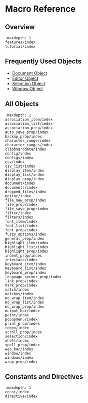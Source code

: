 # Macro Reference

## Overview

```{toctree}
:maxdepth: 1
features/index
tutorial/index
```

## Frequently Used Objects

- [Document Object](document/index)
- [Editor Object](editor/index)
- [Selection Object](selection/index)
- [Window Object](window/index)

## All  Objects

```{toctree}
:maxdepth: 1
association_item/index
association_list/index
association_prop/index
auto_save_prop/index
backup_prop/index
character_range/index
character_ranges/index
clipboarddata/index
config/index
configs/index
csv/index
csv_list/index
display_item/index
display_list/index
display_prop/index
document/index
documents/index
dropped_files/index
editor/index
file_new_prop/index
file_prop/index
file_save_prop/index
filter/index
filters/index
font_item/index
font_list/index
font_prop/index
fuzzy_options/index
general_prop/index
highlight_item/index
highlight_list/index
highlight_prop/index
indent_prop/index
interface/index
keyboard_item/index
keyboard_list/index
keyboard_prop/index
language_server_prop/index
link_prop/index
mark_prop/index
match/index
matches/index
no_wrap_item/index
no_wrap_list/index
no_wrap_prop/index
output_bar/index
point/index
popupmenu/index
print_prop/index
regex/index
scroll_prop/index
selection/index
shell/index
spell_prop/index
web_bar/index
window/index
windows/index
wrap_prop/index
```

## Constants and Directives

```{toctree}
:maxdepth: 1
const/index
directive/index
```